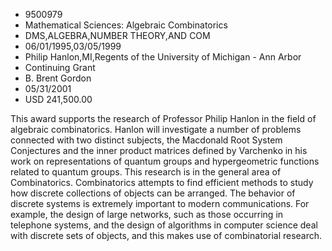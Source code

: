 
* 9500979
* Mathematical Sciences: Algebraic Combinatorics
* DMS,ALGEBRA,NUMBER THEORY,AND COM
* 06/01/1995,03/05/1999
* Philip Hanlon,MI,Regents of the University of Michigan - Ann Arbor
* Continuing Grant
* B. Brent Gordon
* 05/31/2001
* USD 241,500.00

This award supports the research of Professor Philip Hanlon in the field of
algebraic combinatorics. Hanlon will investigate a number of problems connected
with two distinct subjects, the Macdonald Root System Conjectures and the inner
product matrices defined by Varchenko in his work on representations of quantum
groups and hypergeometric functions related to quantum groups. This research is
in the general area of Combinatorics. Combinatorics attempts to find efficient
methods to study how discrete collections of objects can be arranged. The
behavior of discrete systems is extremely important to modern communications.
For example, the design of large networks, such as those occurring in telephone
systems, and the design of algorithms in computer science deal with discrete
sets of objects, and this makes use of combinatorial research.

